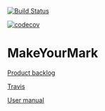 [![Build Status](https://travis-ci.org/juhamyllari/make-your-mark.svg?branch=master)](https://travis-ci.org/juhamyllari/make-your-mark)

[![codecov](https://codecov.io/gh/juhamyllari/make-your-mark/branch/master/graph/badge.svg)](https://codecov.io/gh/juhamyllari/make-your-mark)

# MakeYourMark

[Product backlog](https://docs.google.com/spreadsheets/d/1yEX_GPp0piYUebf_7xxJp6eZyBB13AR4Ubq6oYDU5Lo/edit?usp=sharing)

[Travis](https://travis-ci.org/juhamyllari/make-your-mark)

[User manual](https://github.com/juhamyllari/make-your-mark/edit/master/manual.txt)

